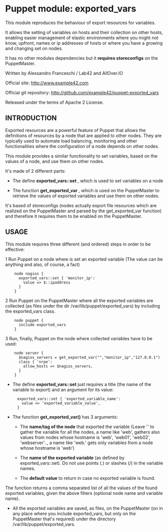 # Puppet module: exported_vars

This module reproduces the behaviour of export resources for variables.

It allows the setting of variables on hosts and their collection on other hosts, enabling easier management of elastic environments where you might not know, upfront, names or ip addresses of hosts or where you have a growing and changing set on nodes.

It has no other modules dependencies but it **requires storeconfigs** on the PuppetMaster.

Written by Alessandro Franceschi / Lab42 and AllOver.IO

Official site: http://www.example42.com

Official git repository: http://github.com/example42/puppet-exported_vars

Released under the terms of Apache 2 License.


## INTRODUCTION

Exported resources are a powerful feature of Puppet that allows the definitions of resources by a node that are applied to other nodes. They are typically used to automate load balancing, monitoring and other functionalities where the configuration of a node depends on other nodes.

This module provides a similar functionality to set variables, based on the values of a node, and use them on other nodes.

It's made of 2 different parts:

* The define **exported_vars::set** , which is used to set variables on a node

* The function **get_exported_var** , which is used on the PuppetMaster to retrieve the values of exported variables and use them on other nodes.

It's based of storeconfigs (nodes actually export file resources which are realized on the PuppetMaster and parsed by the get_exported_var function) and therefore it requires them to be enabled on the PuppetMaster.


## USAGE

This module requires three different (and ordered) steps in order to be effective:

 1 Run Puppet on a node where is set an exported variable (The value can be anything and also, of course, a fact)

        node nagios {
          exported_vars::set { 'monitor_ip':
            value => $::ipaddress
          }
        }

 2 Run Puppet on the PuppetMaster where all the exported variables are collected (as files under the dir /var/lib/puppet/exported_vars) by including the exported_vars class.

        node puppet {
          include exported_vars
        }

 3 Run, finally, Puppet on the node where collected variables have to be used:

        node server {
          $nagios_servers = get_exported_var("","monitor_ip","127.0.0.1")
          class { 'nrpe':
            allow_hosts => $nagios_servers,
          }
        }


* The define **exported_vars::set** just requires a title (the name of the variable to export) and an argument for its value:

        exported_vars::set { 'exported_variable_name':
          value => 'exported_variable_value',
        }


* The function **get_exported_var()** has 3 arguments:

  - The **name/tag of the node** that exported the variable (Leave '' to gather the variable for all the nodes, a name like 'web', gathers also values from nodes whose hostname is 'web', 'web01', 'web02', 'webserver'.., a name like 'web\.' gets only variables from a node whose hostname is 'web')

  - The **name of the exported variable** (as defined by exported_vars::set). Do not use points (.) or slashes (/) in the variable names.

  - The **default value** to return in case no exported variable is found.

The function returns a comma separated list of all the values of the found exported variables, given the above filters (optional node name and variable name).

* All the exported variables are saved, as files, on the PuppetMaster (on in any place where you include exported_vars, but only on the PuppetMaster that's required) under the directory /var/lib/puppet/exported_vars.


